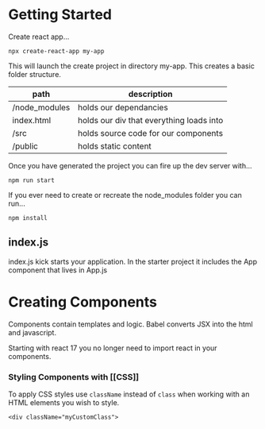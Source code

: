 # Getting Started
Create react app...

    npx create-react-app my-app

This will launch the create project in directory my-app. This creates a basic folder structure.

path|description
--|--
/node_modules|holds our dependancies
index.html|holds our div that everything loads into
/src|holds source code for our components
/public|holds static content

Once you have generated the project you can fire up the dev server with...

    npm run start

If you ever need to create or recreate the node_modules folder you can run...

	npm install

## index.js 
index.js kick starts your application. In the starter project it includes the App component that lives in App.js

# Creating Components

Components contain templates and logic. Babel converts JSX into the html and javascript. 

Starting with react 17 you no longer need to import react in your components.

### Styling Components with [[CSS]]
To apply CSS styles use `className` instead of `class` when working with an HTML elements you wish to style. 

`<div className="myCustomClass">`



